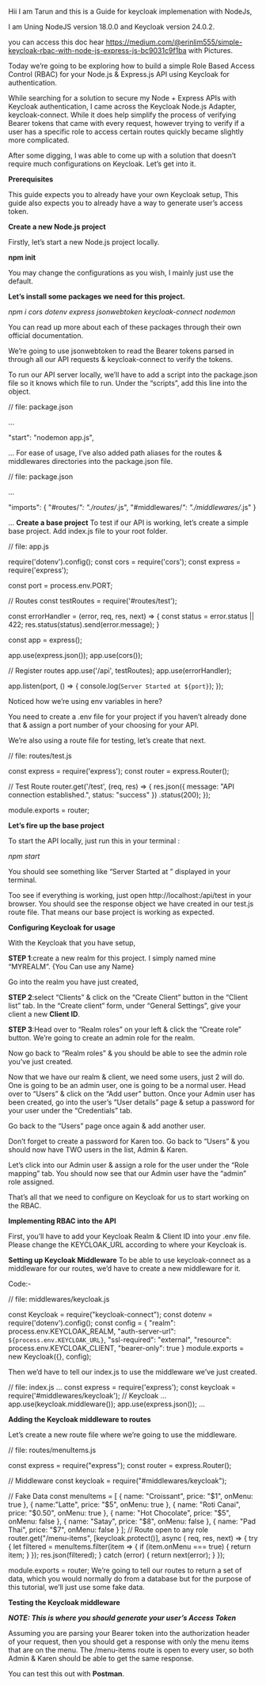 Hii I am Tarun and this is a Guide for keycloak implemenation with NodeJs,

I am Uning NodeJS version 18.0.0 and Keycloak version 24.0.2.

you can access this doc hear https://medium.com/@erinlim555/simple-keycloak-rbac-with-node-js-express-js-bc9031c9f1ba with Pictures. 

Today we’re going to be exploring how to build a simple Role Based Access Control (RBAC) for your Node.js & Express.js API using Keycloak for authentication.

While searching for a solution to secure my Node + Express APIs with Keycloak authentication, I came across the Keycloak Node.js Adapter, keycloak-connect. While it does help simplify the process of verifying Bearer tokens that came with every request, however trying to verify if a user has a specific role to access certain routes quickly became slightly more complicated.

After some digging, I was able to come up with a solution that doesn’t require much configurations on Keycloak. Let’s get into it.

**Prerequisites**

This guide expects you to already have your own Keycloak setup, This guide also expects you to already have a way to generate user’s access token.

**Create a new Node.js project**

Firstly, let’s start a new Node.js project locally.

**npm init**

You may change the configurations as you wish, I mainly just use the default.

**Let’s install some packages we need for this project.**

_npm i cors dotenv express jsonwebtoken keycloak-connect nodemon_

You can read up more about each of these packages through their own official documentation.

We’re going to use jsonwebtoken to read the Bearer tokens parsed in through all our API requests & keycloak-connect to verify the tokens.

To run our API server locally, we’ll have to add a script into the package.json file so it knows which file to run. Under the “scripts”, add this line into the object.

// file: package.json

...

"start": "nodemon app.js", 

...
For ease of usage, I’ve also added path aliases for the routes & middlewares directories into the package.json file.

// file: package.json

...

"imports": {
  "#routes/*": "./routes/*.js",
  "#middlewares/*": "./middlewares/*.js"
}

...
**Create a base project**
To test if our API is working, let’s create a simple base project. Add index.js file to your root folder.

// file: app.js

require('dotenv').config();
const cors = require('cors');
const express = require('express');

const port = process.env.PORT;

// Routes
const testRoutes = require('#routes/test');

const errorHandler = (error, req, res, next) => {
  const status = error.status || 422;
  res.status(status).send(error.message);
}

const app = express();

app.use(express.json());
app.use(cors());

// Register routes
app.use('/api', testRoutes);
app.use(errorHandler);

app.listen(port, () => {
  console.log(`Server Started at ${port}`);
});

Noticed how we’re using env variables in here?

You need to create a .env file for your project if you haven’t already done that & assign a port number of your choosing for your API.

We’re also using a route file for testing, let’s create that next.

// file: routes/test.js

const express = require('express');
const router = express.Router();

// Test Route
router.get('/test', (req, res) => {
  res.json({
    message: "API connection established.",
    status: "success"
  })
  .status(200);
});

module.exports = router;

**Let’s fire up the base project**

To start the API locally, just run this in your terminal :

_npm start_

You should see something like “Server Started at <port>” displayed in your terminal.

Too see if everything is working, just open http://localhost:<port>/api/test in your browser. You should see the response object we have created in our test.js route file. That means our base project is working as expected.

**Configuring Keycloak for usage**

With the Keycloak that you have setup, 

**STEP 1**:create a new realm for this project. I simply named mine “MYREALM”. {You Can use any Name}

Go into the realm you have just created, 

**STEP 2**:select “Clients” & click on the “Create Client” button in the “Client list” tab. In the “Create client” form, under “General Settings”, give your client a new **Client ID**.


**STEP 3**:Head over to “Realm roles” on your left & click the “Create role” button. We’re going to create an admin role for the realm.


Now go back to “Realm roles” & you should be able to see the admin role you’ve just created.

Now that we have our realm & client, we need some users, just 2 will do. One is going to be an admin user, one is going to be a normal user.
Head over to “Users” & click on the “Add user” button.
Once your Admin user has been created, go into the user’s “User details” page & setup a password for your user under the “Credentials” tab.

Go back to the “Users” page once again & add another user.

Don’t forget to create a password for Karen too.
Go back to “Users” & you should now have TWO users in the list, Admin & Karen.

Let’s click into our Admin user & assign a role for the user under the “Role mapping” tab.
You should now see that our Admin user have the “admin” role assigned.

That’s all that we need to configure on Keycloak for us to start working on the RBAC.

**Implementing RBAC into the API**

First, you’ll have to add your Keycloak Realm & Client ID into your .env file.
Please change the KEYCLOAK_URL according to where your Keycloak is.

**Setting up Keycloak Middleware**
To be able to use keycloak-connect as a middleware for our routes, we’d have to create a new middleware for it.

Code:-

// file: middlewares/keycloak.js

const Keycloak = require("keycloak-connect");
const dotenv = require('dotenv').config();
const config = {
  "realm": process.env.KEYCLOAK_REALM,
  "auth-server-url": `${process.env.KEYCLOAK_URL}`,
  "ssl-required": "external",
  "resource": process.env.KEYCLOAK_CLIENT,
  "bearer-only": true
}
module.exports = new Keycloak({}, config);

Then we’d have to tell our index.js to use the middleware we’ve just created.

// file: index.js
...
const express = require('express');
const keycloak = require('#middlewares/keycloak'); // Keycloak
...
app.use(keycloak.middleware());
app.use(express.json());
...

**Adding the Keycloak middleware to routes**

Let’s create a new route file where we’re going to use the middleware.

// file: routes/menuItems.js

const express = require("express");
const router =  express.Router();

// Middleware
const keycloak = require("#middlewares/keycloak");

// Fake Data
const menuItems = [
  {
    name: "Croissant",
    price: "$1",
    onMenu: true
  },
  {
    name:"Latte",
    price: "$5",
    onMenu: true
  },
  {
    name: "Roti Canai",
    price: "$0.50",
    onMenu: true
  },
  {
    name: "Hot Chocolate",
    price: "$5",
    onMenu: false
  },
  {
    name: "Satay",
    price: "$8",
    onMenu: false
  },
  {
    name: "Pad Thai",
    price: "$7",
    onMenu: false
  }
];
// Route open to any role
router.get("/menu-items", 
[keycloak.protect()],
async ( req, res, next) => {
  try {
    let filtered = menuItems.filter(item => {
      if (item.onMenu === true) {
        return item;
      }
    });
    res.json(filtered);
  } catch (error) {
    return next(error);
  }
});

module.exports = router;
We’re going to tell our routes to return a set of data, which you would normally do from a database but for the purpose of this tutorial, we’ll just use some fake data.

**Testing the Keycloak middleware**

**_NOTE: This is where you should generate your user’s Access Token_**

Assuming you are parsing your Bearer token into the authorization header of your request, then you should get a response with only the menu items that are on the menu. The /menu-items route is open to every user, so both Admin & Karen should be able to get the same response.

You can test this out with **Postman**.
